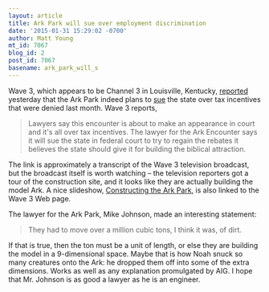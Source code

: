 ```yaml
---
layout: article
title: Ark Park will sue over employment discrimination
date: '2015-01-31 15:29:02 -0700'
author: Matt Young
mt_id: 7067
blog_id: 2
post_id: 7067
basename: ark_park_will_s
---
```

Wave 3, which appears to be Channel 3 in Louisville, Kentucky, [reported](http://www.wave3.com/story/27986922/ark-encounter-plans-to-sue-kentucky-over-tax-incentives) yesterday that the Ark Park indeed plans to [sue](http://pandasthumb.org/archives/2014/12/ark-encounter-t.html) the state over tax incentives that were denied last month. Wave 3 reports, 

> Lawyers say this encounter is about to make an appearance in court and it's all over tax incentives. The lawyer for the Ark Encounter says it will sue the state in federal court to try to regain the rebates it believes the state should give it for building the biblical attraction.

The link is approximately a transcript of the Wave 3 television broadcast, but the broadcast itself is worth watching &ndash; the television reporters got a tour of the construction site, and it looks  like they are actually building the model Ark. A nice slideshow, [Constructing the Ark Park](http://www.wave3.com/link/730347/slideshow-constructing-the-ark-park), is also linked to the Wave 3 Web page.

The lawyer for the Ark Park, Mike Johnson, made an interesting statement:

> They had to move over a million cubic tons, I think it was, of dirt.

If that is true, then the ton must be a unit of length, or else they are building the model in a 9-dimensional space. Maybe that is how Noah snuck so many creatures onto the Ark: he dropped them off into some of the extra dimensions. Works as well as any explanation promulgated by AIG. I hope that Mr. Johnson is as good a lawyer as he is an engineer.
